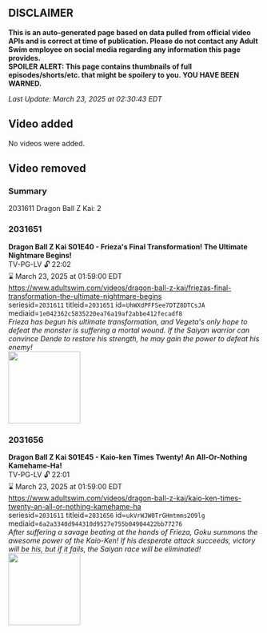 ## DISCLAIMER
**This is an auto-generated page based on data pulled from official video APIs and is correct at time of publication. Please do not contact any Adult Swim employee on social media regarding any information this page provides.**  
**SPOILER ALERT: This page contains thumbnails of full episodes/shorts/etc. that might be spoilery to you. YOU HAVE BEEN WARNED.**  

_Last Update: March 23, 2025 at 02:30:43 EDT_
## Video added
No videos were added.  
## Video removed
### Summary
2031611 Dragon Ball Z Kai: 2  
### 2031651
**Dragon Ball Z Kai S01E40 - Frieza's Final Transformation! The Ultimate Nightmare Begins!**  
TV-PG-LV 🔓 22:02  
⌛ March 23, 2025 at 01:59:00 EDT  
https://www.adultswim.com/videos/dragon-ball-z-kai/friezas-final-transformation-the-ultimate-nightmare-begins  
seriesid=`2031611` titleid=`2031651` id=`UhWXdPFFSee7DTZ8DTCsJA` mediaid=`1e042362c5835220ea76a19af2abbe412fecadf8`  
_Frieza has begun his ultimate transformation, and Vegeta's only hope to defeat the monster is suffering a mortal wound. If the Saiyan warrior can convince Dende to restore his strength, he may gain the power to defeat his enemy!_  
<a href="https://i.cdn.turner.com/adultswim/big/video/friezas-final-transformation-the-ultimate-nightmare-begins/dragonballzkai_cc_040_pt1.jpg"><img src="https://i.cdn.turner.com/adultswim/big/video/friezas-final-transformation-the-ultimate-nightmare-begins/dragonballzkai_cc_040_pt1.jpg" height="144px" /></a>
### 2031656
**Dragon Ball Z Kai S01E45 - Kaio-ken Times Twenty! An All-Or-Nothing Kamehame-Ha!**  
TV-PG-LV 🔓 22:01  
⌛ March 23, 2025 at 01:59:00 EDT  
https://www.adultswim.com/videos/dragon-ball-z-kai/kaio-ken-times-twenty-an-all-or-nothing-kamehame-ha  
seriesid=`2031611` titleid=`2031656` id=`ukVrWJW0TrGHmtmms2O9lg` mediaid=`6a2a3340d944310d9527e755b04904422bb77276`  
_After suffering a savage beating at the hands of Frieza, Goku summons the awesome power of the Kaio-Ken! If his desperate attack succeeds, victory will be his, but if it fails, the Saiyan race will be eliminated!_  
<a href="https://i.cdn.turner.com/adultswim/big/video/kaio-ken-times-twenty-an-all-or-nothing-kamehame-ha/dragonballzkai_045_air_cid-2M3WF.jpg"><img src="https://i.cdn.turner.com/adultswim/big/video/kaio-ken-times-twenty-an-all-or-nothing-kamehame-ha/dragonballzkai_045_air_cid-2M3WF.jpg" height="144px" /></a>
